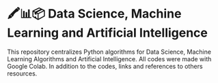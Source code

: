 # 🖍📊📦 Data Science, Machine Learning and Artificial Intelligence
This repository centralizes Python algorithms for Data Science, Machine Learning Algorithms and Artificial Intelligence. All codes were made with Google Colab. In addition to the codes, links and references to others resources.
